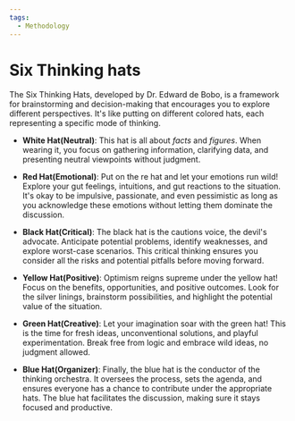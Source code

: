 ```yaml
---
tags:
  - Methodology
---
```


# Six Thinking hats

The Six Thinking Hats, developed by Dr. Edward de Bobo, is a framework for brainstorming and decision-making that encourages you to explore different perspectives. It's like putting on different colored hats, each representing a specific mode of thinking.

- **White Hat(Neutral)**: This hat is all about *facts* and *figures*. When wearing it, you focus on gathering information, clarifying data, and presenting neutral viewpoints without judgment.

- **Red Hat(Emotional)**: Put on the re hat and let your emotions run wild! Explore your gut feelings, intuitions, and gut reactions to the situation. It's okay to be impulsive, passionate, and even pessimistic as long as you acknowledge these emotions without letting them dominate the discussion.

- **Black Hat(Critical)**: The black hat is the cautions voice, the devil's advocate. Anticipate potential problems, identify weaknesses, and explore worst-case scenarios. This critical thinking ensures you consider all the risks and potential pitfalls before moving forward.

- **Yellow Hat(Positive)**: Optimism reigns supreme under the yellow hat! Focus on the benefits, opportunities, and positive outcomes. Look for the silver linings, brainstorm possibilities, and highlight the potential value of the situation.

- **Green Hat(Creative)**: Let your imagination soar with the green hat! This is the time for fresh ideas, unconventional solutions, and playful experimentation. Break free from logic and embrace wild ideas, no judgment allowed.

- **Blue Hat(Organizer)**: Finally, the blue hat is the conductor of the thinking orchestra. It oversees the process, sets the agenda, and ensures everyone has a chance to contribute under the appropriate hats. The blue hat facilitates the discussion, making sure it stays focused and productive.
